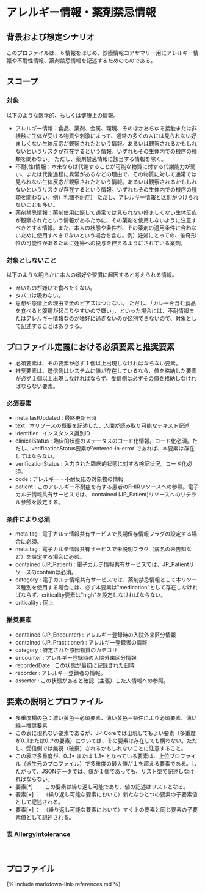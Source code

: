 <style type="text/css">
.style0
	{mso-number-format:General;
	text-align:general;
	vertical-align:middle;
	white-space:nowrap;
	mso-rotate:0;
	mso-background-source:auto;
	mso-pattern:auto;
	color:black;
	font-size:12.0pt;
	font-weight:400;
	font-style:normal;
	text-decoration:none;
	font-family:游ゴシック;
	mso-generic-font-family:auto;
	mso-font-charset:128;
	border:none;
	mso-protection:locked visible;
	mso-style-name:標準;
	mso-style-id:0;}
.font5
	{color:windowtext;
	font-size:6.0pt;
	font-weight:400;
	font-style:normal;
	text-decoration:none;
	font-family:游ゴシック;
	mso-generic-font-family:auto;
	mso-font-charset:128;}
.font6
	{color:black;
	font-size:10.0pt;
	font-weight:400;
	font-style:normal;
	text-decoration:none;
	font-family:"ＭＳ 明朝";
	mso-generic-font-family:auto;
	mso-font-charset:128;}
.font7
	{color:red;
	font-size:10.0pt;
	font-weight:700;
	font-style:normal;
	text-decoration:none;
	font-family:"ＭＳ 明朝";
	mso-generic-font-family:auto;
	mso-font-charset:128;}
tr
	{mso-height-source:auto;
	mso-ruby-visibility:none;}
col
	{mso-width-source:auto;
	mso-ruby-visibility:none;}
br
	{mso-data-placement:same-cell;}
td
	{mso-style-parent:style0;
	padding-top:1px;
	padding-right:1px;
	padding-left:1px;
	mso-ignore:padding;
	color:black;
	font-size:12.0pt;
	font-weight:400;
	font-style:normal;
	text-decoration:none;
	font-family:游ゴシック;
	mso-generic-font-family:auto;
	mso-font-charset:128;
	mso-number-format:General;
	text-align:general;
	vertical-align:middle;
	border:none;
	mso-background-source:auto;
	mso-pattern:auto;
	mso-protection:locked visible;
	white-space:nowrap;
	mso-rotate:0;}
.xl65
	{mso-style-parent:style0;
	color:black;
	font-size:10.0pt;
	font-family:"ＭＳ 明朝";
	mso-generic-font-family:auto;
	mso-font-charset:128;
	text-align:left;
	border-top:1.0pt solid windowtext;
	border-right:.5pt solid windowtext;
	border-bottom:.5pt solid windowtext;
	border-left:1.0pt solid windowtext;
	background:#D9D9D9;
	mso-pattern:black none;
	white-space:normal;}
.xl66
	{mso-style-parent:style0;
	color:black;
	font-size:10.0pt;
	font-family:"ＭＳ 明朝";
	mso-generic-font-family:auto;
	mso-font-charset:128;
	text-align:left;
	border-top:1.0pt solid windowtext;
	border-right:.5pt solid windowtext;
	border-bottom:.5pt solid windowtext;
	border-left:none;
	background:#D9D9D9;
	mso-pattern:black none;
	white-space:normal;}
.xl67
	{mso-style-parent:style0;
	color:black;
	font-size:10.0pt;
	font-family:"ＭＳ 明朝";
	mso-generic-font-family:auto;
	mso-font-charset:128;
	text-align:center;
	border-top:1.0pt solid windowtext;
	border-right:.5pt solid windowtext;
	border-bottom:.5pt solid windowtext;
	border-left:none;
	background:#D9D9D9;
	mso-pattern:black none;
	white-space:normal;}
.xl68
	{mso-style-parent:style0;
	color:black;
	font-size:10.0pt;
	font-family:"ＭＳ 明朝";
	mso-generic-font-family:auto;
	mso-font-charset:128;
	text-align:left;
	border-top:none;
	border-right:.5pt solid windowtext;
	border-bottom:.5pt solid windowtext;
	border-left:1.0pt solid windowtext;
	white-space:normal;}
.xl69
	{mso-style-parent:style0;
	color:black;
	font-size:10.0pt;
	font-family:"ＭＳ 明朝";
	mso-generic-font-family:auto;
	mso-font-charset:128;
	text-align:left;
	border-top:none;
	border-right:.5pt solid windowtext;
	border-bottom:.5pt solid windowtext;
	border-left:none;
	white-space:normal;}
.xl70
	{mso-style-parent:style0;
	color:black;
	font-size:10.0pt;
	font-family:"ＭＳ 明朝";
	mso-generic-font-family:auto;
	mso-font-charset:128;
	text-align:center;
	border-top:none;
	border-right:.5pt solid windowtext;
	border-bottom:.5pt solid windowtext;
	border-left:none;
	white-space:normal;}
.xl71
	{mso-style-parent:style0;
	color:black;
	font-size:10.0pt;
	font-family:"ＭＳ 明朝";
	mso-generic-font-family:auto;
	mso-font-charset:128;
	text-align:center;
	border-top:none;
	border-right:.5pt solid windowtext;
	border-bottom:.5pt solid windowtext;
	border-left:none;
	background:#FFC000;
	mso-pattern:black none;
	white-space:normal;}
.xl72
	{mso-style-parent:style0;
	color:black;
	font-size:10.0pt;
	font-family:"ＭＳ 明朝";
	mso-generic-font-family:auto;
	mso-font-charset:128;
	text-align:center;
	border-top:none;
	border-right:.5pt solid windowtext;
	border-bottom:.5pt solid windowtext;
	border-left:none;
	background:#E2EFDA;
	mso-pattern:black none;
	white-space:normal;}
.xl73
	{mso-style-parent:style0;
	color:black;
	font-size:10.0pt;
	font-family:"ＭＳ 明朝";
	mso-generic-font-family:auto;
	mso-font-charset:128;
	text-align:center;
	border-top:none;
	border-right:.5pt solid windowtext;
	border-bottom:.5pt solid windowtext;
	border-left:none;
	background:#FFF2CC;
	mso-pattern:black none;
	white-space:normal;}
.xl74
	{mso-style-parent:style0;
	color:black;
	font-size:10.0pt;
	font-family:"ＭＳ 明朝";
	mso-generic-font-family:auto;
	mso-font-charset:128;
	text-align:left;
	border-top:none;
	border-right:.5pt solid windowtext;
	border-bottom:1.0pt solid windowtext;
	border-left:1.0pt solid windowtext;
	white-space:normal;}
.xl75
	{mso-style-parent:style0;
	color:black;
	font-size:10.0pt;
	font-family:"ＭＳ 明朝";
	mso-generic-font-family:auto;
	mso-font-charset:128;
	text-align:left;
	border-top:none;
	border-right:.5pt solid windowtext;
	border-bottom:1.0pt solid windowtext;
	border-left:none;
	white-space:normal;}
.xl76
	{mso-style-parent:style0;
	color:black;
	font-size:10.0pt;
	font-family:"ＭＳ 明朝";
	mso-generic-font-family:auto;
	mso-font-charset:128;
	text-align:center;
	border-top:none;
	border-right:.5pt solid windowtext;
	border-bottom:1.0pt solid windowtext;
	border-left:none;
	white-space:normal;}
.xl77
	{mso-style-parent:style0;
	color:black;
	font-size:10.0pt;
	font-family:"ＭＳ 明朝";
	mso-generic-font-family:auto;
	mso-font-charset:128;
	text-align:left;
	border-top:1.0pt solid windowtext;
	border-right:.5pt solid windowtext;
	border-bottom:.5pt solid windowtext;
	border-left:.5pt solid windowtext;
	background:#D9D9D9;
	mso-pattern:black none;
	white-space:normal;}
.xl78
	{mso-style-parent:style0;
	color:black;
	font-size:10.0pt;
	font-weight:700;
	font-family:"ＭＳ 明朝";
	mso-generic-font-family:auto;
	mso-font-charset:128;
	text-align:left;
	border-top:none;
	border-right:.5pt solid windowtext;
	border-bottom:.5pt solid windowtext;
	border-left:.5pt solid windowtext;
	white-space:normal;}
.xl79
	{mso-style-parent:style0;
	color:black;
	font-size:10.0pt;
	font-family:"ＭＳ 明朝";
	mso-generic-font-family:auto;
	mso-font-charset:128;
	text-align:left;
	border-top:none;
	border-right:.5pt solid windowtext;
	border-bottom:.5pt solid windowtext;
	border-left:.5pt solid windowtext;
	white-space:normal;}
.xl80
	{mso-style-parent:style0;
	color:red;
	font-size:10.0pt;
	font-weight:700;
	font-family:"ＭＳ 明朝";
	mso-generic-font-family:auto;
	mso-font-charset:128;
	text-align:left;
	border-top:none;
	border-right:.5pt solid windowtext;
	border-bottom:.5pt solid windowtext;
	border-left:.5pt solid windowtext;
	white-space:normal;}
.xl81
	{mso-style-parent:style0;
	color:black;
	font-size:10.0pt;
	font-family:"ＭＳ 明朝";
	mso-generic-font-family:auto;
	mso-font-charset:128;
	text-align:left;
	border-top:none;
	border-right:.5pt solid windowtext;
	border-bottom:.5pt solid windowtext;
	border-left:.5pt solid windowtext;}
.xl82
	{mso-style-parent:style0;
	color:black;
	font-size:10.0pt;
	font-family:"ＭＳ 明朝";
	mso-generic-font-family:auto;
	mso-font-charset:128;
	text-align:left;
	vertical-align:top;
	border-top:none;
	border-right:.5pt solid windowtext;
	border-bottom:.5pt solid windowtext;
	border-left:.5pt solid windowtext;
	white-space:normal;}
.xl83
	{mso-style-parent:style0;
	color:black;
	font-size:10.0pt;
	font-family:"ＭＳ 明朝";
	mso-generic-font-family:auto;
	mso-font-charset:128;
	text-align:left;
	border-top:none;
	border-right:.5pt solid windowtext;
	border-bottom:1.0pt solid windowtext;
	border-left:.5pt solid windowtext;
	white-space:normal;}
.xl84
	{mso-style-parent:style0;
	color:black;
	font-size:10.0pt;
	font-family:"ＭＳ 明朝";
	mso-generic-font-family:auto;
	mso-font-charset:128;
	text-align:left;
	border-top:1.0pt solid windowtext;
	border-right:1.0pt solid windowtext;
	border-bottom:.5pt solid windowtext;
	border-left:.5pt solid windowtext;
	background:#D9D9D9;
	mso-pattern:black none;
	white-space:normal;}
.xl85
	{mso-style-parent:style0;
	color:black;
	font-size:10.0pt;
	font-family:"ＭＳ 明朝";
	mso-generic-font-family:auto;
	mso-font-charset:128;
	text-align:left;
	border-top:none;
	border-right:1.0pt solid windowtext;
	border-bottom:.5pt solid windowtext;
	border-left:.5pt solid windowtext;
	white-space:normal;}
.xl86
	{mso-style-parent:style0;
	color:black;
	font-size:10.0pt;
	font-family:"ＭＳ 明朝";
	mso-generic-font-family:auto;
	mso-font-charset:128;
	text-align:left;
	border-top:none;
	border-right:1.0pt solid windowtext;
	border-bottom:1.0pt solid windowtext;
	border-left:.5pt solid windowtext;
	white-space:normal;}
.xl87
	{mso-style-parent:style0;
	color:black;
	font-size:10.0pt;
	font-family:"ＭＳ 明朝";
	mso-generic-font-family:auto;
	mso-font-charset:128;
	text-align:center;
	border-top:none;
	border-right:.5pt solid windowtext;
	border-bottom:.5pt solid windowtext;
	border-left:none;
	background:#FFF2CC;
	mso-pattern:black none;
	white-space:normal;}
.xl88
	{mso-style-parent:style0;
	color:black;
	font-size:10.0pt;
	font-family:"ＭＳ 明朝";
	mso-generic-font-family:auto;
	mso-font-charset:128;
	text-align:center;
	border-top:none;
	border-right:.5pt solid windowtext;
	border-bottom:.5pt solid windowtext;
	border-left:none;
	background:#E2EFDA;
	mso-pattern:black none;
	white-space:normal;}
.xl89
	{mso-style-parent:style0;
	color:black;
	font-size:10.0pt;
	font-family:"ＭＳ 明朝";
	mso-generic-font-family:auto;
	mso-font-charset:128;
	text-align:center;
	border-top:none;
	border-right:.5pt solid windowtext;
	border-bottom:.5pt solid windowtext;
	border-left:none;
	background:#E2EFDA;
	mso-pattern:black none;
	white-space:normal;}
ruby
	{ruby-align:left;}
rt
	{color:windowtext;
	font-size:6.0pt;
	font-weight:400;
	font-style:normal;
	text-decoration:none;
	font-family:游ゴシック;
	mso-generic-font-family:auto;
	mso-font-charset:128;
	mso-char-type:katakana;
	display:none;}

</style>

# アレルギー情報・薬剤禁忌情報

## 背景および想定シナリオ
このプロファイルは、６情報をはじめ、診療情報コアサマリー用にアレルギー情報や不耐性情報、薬剤禁忌情報を記述するためのものである。


## スコープ
### 対象
以下のような医学的、もしくは健康上の情報。
 - アレルギー情報：食品、薬剤、金属、環境、そのほかあらゆる接触または非接触に生体が受ける物質や刺激によって、通常の多くの人には見られない好ましくない生体反応が観察されたという情報。あるいは観察されるかもしれないというリスクが存在するという情報。いずれもその生体内での機序の種類を問わない。
 ただし、薬剤禁忌情報に該当する情報を除く。
 - 不耐(性)情報：本来ならば代謝することが可能な物質に対する代謝能力が弱い、または代謝過程に異常があるなどの理由で、その物質に対して通常では見られない生体反応が観察されたという情報。あるいは観察されるかもしれないというリスクが存在するという情報。いずれもその生体内での機序の種類を問わない。例）乳糖不耐症）
 ただし、アレルギー情報と区別がつけられないことも多い。
 - 薬剤禁忌情報：薬剤使用に際して通常では見られない好ましくない生体反応が観察されたという情報があるために、その薬剤を使用しないように注意すべきとする情報。また、本人の状態や条件が、その薬剤の適用条件に合わないために使用すべきでないという場合を含む。例）妊婦にとっての、催奇形性の可能性があるために妊婦への投与を控えるようにされている薬剤。


### 対象としないこと
以下のような明らかに本人の嗜好や習慣に起因すると考えられる情報。
 - 辛いものが嫌いで食べたくない。
 - タバコは吸わない。
 - 思想や感情上の理由で金のピアスはつけない。
ただし、「カレーを含む食品を食べると腹痛が起こりやすいので嫌い」、といった場合には、不耐情報またはアレルギー情報なのか嗜好に過ぎないのか区別できないので、対象として記述することはありうる。


## プロファイル定義における必須要素と推奨要素
  - 必須要素は、その要素が必ず１個以上出現しなければならない要素。
  - 推奨要素は、送信側はシステムに値が存在しているなら、値を格納した要素が必ず１個以上出現しなければならず、受信側は必ずその値を格納しなければならない要素。

### 必須要素
  - meta.lastUpdated : 最終更新日時
  - text : 本リソースの概要を記述した、人間が読み取り可能なテキスト記述
  - identifier : インスタンス識別ID
  - clinicalStatus : 臨床的状態のステータスのコード化情報。コード化必須。ただし、verificationStatus要素が'entered-in-error'であれば、本要素は存在してはならない。
  - verificationStatus : 入力された臨床的状態に対する検証状況。コード化必須。
  - code : アレルギー・不耐反応の対象物の情報
  - patient : このアレルギー不耐症を有する患者のFHIRリソースへの参照。電子カルテ情報共有サービスでは、 contained (JP_Patient)リソースへのリテラル参照を設定する。

### 条件により必須
  - meta.tag : 電子カルテ情報共有サービスで長期保存情報フラグの設定する場合に必須。
  - meta.tag : 電子カルテ情報共有サービスで未説明フラグ（病名の未告知など）を設定する場合に必須。
  - contained (JP_Patient) : 電子カルテ情報共有サービスでは、JP_Patientリソースのcontainは必須。
  - category : 電子カルテ情報共有サービスでは、薬剤禁忌情報として本リソース種別を使用する場合には、必ず本要素は"medication"として存在しなければならず、criticality要素は"high"を設定しなければならない。
  - criticality :  同上

### 推奨要素
  - contained (JP_Encounter) : アレルギー登録時の入院外来区分情報
  - contained (JP_Practitioner) : アレルギー登録者の情報
  - category : 特定された原因物質のカテゴリ
  - encounter : アレルギー登録時の入院外来区分情報。
  - recordedDate : この状態が最初に記録された日時
  - recorder : アレルギー登録者の情報。
  - asserter : この状態があると確認（主張）した人情報への参照。

## 要素の説明とプロファイル
  - 多重度欄の色：濃い黄色＝必須要素、薄い黄色＝条件により必須要素、薄い緑＝推奨要素
  - この表に現れない要素であるが、JP-Coreでは出現してもよい要素（多重度が0..1または0..*の要素）については、その要素は存在しても構わない。ただし、受信側では無視（破棄）されるかもしれないことに注意すること。
  - この表で多重度が、0..1* または 1..1* となっている要素は、上位プロファイル（派生元のプロファイル）で多重度の最大値が１を超える要素である。したがって、JSONデータでは、値が１個であっても、リスト型で記述しなければならない。
  - 要素[*] ：　この要素は繰り返し可能であり、値の記述はリストとなる。
  - 要素[+] ：　（繰り返し可能な要素において）新たなひとつの要素の子要素値として記述される。
  - 要素[=] ：　（繰り返し可能な要素において）すぐ上の要素と同じ要素の子要素値として記述される。

### [表 AllergyIntolerance](AllergyIntolerance.html)




<link rel="stylesheet" href="sample.css">
<br>

## プロファイル

{% include markdown-link-references.md %}